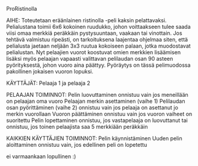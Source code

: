 ProRistinolla

AIHE: 
Toteutetaan eräänlainen ristinolla -peli kaksin pelattavaksi. Pelialustana toimii 6x6 kokoinen ruudukko, johon voittaakseen tulee saada viisi omaa merkkiä peräkkäin pystysuuntaan, vaakaan tai vinottain. 
	Jos tehtävä valmistuu ripeästi, on tarkoituksena laajentaa ohjelmaa siten, että pelialusta jaetaan neljään 3x3 ruutua kokoiseen palaan, jotka muodostavat pelialustan. Nyt pelaajien vuorot koostuvat omien merkkien lisäämisen lisäksi myös pelaajan vapaasti valittavan pelilaudan osan  90 asteen pyörityksestä, johon vuoro aina päättyy. Pyöräytys on tässä pelimuodossa pakollinen jokaisen vuoron lopuksi.

KÄYTTÄJÄT: 	Pelaaja 1 ja pelaaja 2

PELAAJAN TOIMINNOT:
Pelin luovuttaminen
	onnistuu vain jos meneillään on pelaajan oma vuoro 
Pelaajan merkin asettaminen (vaihe 1)
Pelilaudan osan pyörittäminen (vaihe 2)
	onnistuu vain jos pelaaja on asettanut jo merkin vuorollaan
Vuoron päättäminen
	onnistuu vain jos vuoron vaiheet on suoritettu
Pelin lopettaminen
	onnistuu, jos vastapelaaja on luovuttanut
	tai onnistuu, jos toinen pelaajista saa 5 merkkiään peräkkäin 


KAIKKIEN KÄYTTÄJIEN TOIMINNOT:
Pelin käynnistäminen
Uuden pelin aloittaminen
	onnistuu vain, jos edellinen peli on lopetettu


ei varmaankaan lopullinen :)

